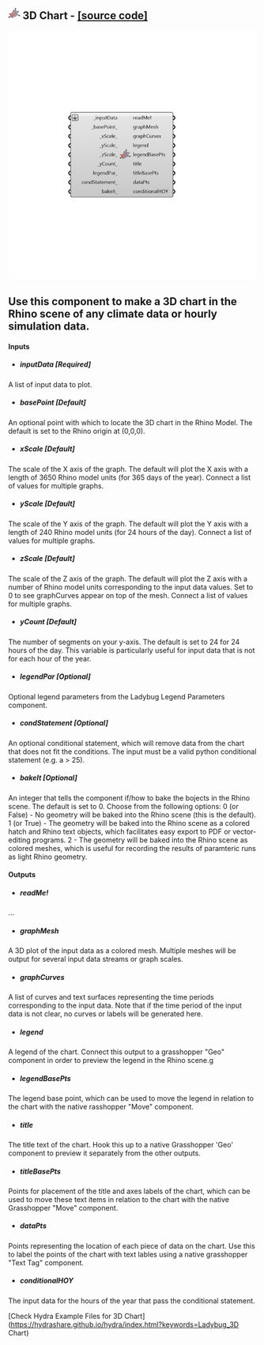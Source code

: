 ## ![](../../images/icons/3D_Chart.png) 3D Chart - [[source code]](https://github.com/mostaphaRoudsari/ladybug/tree/master/src/Ladybug_3D%20Chart.py)

![](../../images/components/3D_Chart.png)

Use this component to make a 3D chart in the Rhino scene of any climate data or hourly simulation data.
 -
 

#### Inputs
* ##### inputData [Required]
A list of input data to plot.
* ##### basePoint [Default]
An optional point with which to locate the 3D chart in the Rhino Model.  The default is set to the Rhino origin at (0,0,0).
* ##### xScale [Default]
The scale of the X axis of the graph. The default will plot the X axis with a length of 3650 Rhino model units (for 365 days of the year). Connect a list of values for multiple graphs.
* ##### yScale [Default]
The scale of the Y axis of the graph. The default will plot the Y axis with a length of 240 Rhino model units (for 24 hours of the day). Connect a list of values for multiple graphs.
* ##### zScale [Default]
The scale of the Z axis of the graph. The default will plot the Z axis with a number of Rhino model units corresponding to the input data values.  Set to 0 to see graphCurves appear on top of the mesh.  Connect a list of values for multiple graphs.
* ##### yCount [Default]
The number of segments on your y-axis.  The default is set to 24 for 24 hours of the day. This variable is particularly useful for input data that is not for each hour of the year.
* ##### legendPar [Optional]
Optional legend parameters from the Ladybug Legend Parameters component.
* ##### condStatement [Optional]
An optional conditional statement, which will remove data from the chart that does not fit the conditions. The input must be a valid python conditional statement (e.g. a > 25).
* ##### bakeIt [Optional]
An integer that tells the component if/how to bake the bojects in the Rhino scene.  The default is set to 0.  Choose from the following options:
 0 (or False) - No geometry will be baked into the Rhino scene (this is the default).
 1 (or True) - The geometry will be baked into the Rhino scene as a colored hatch and Rhino text objects, which facilitates easy export to PDF or vector-editing programs.
 2 - The geometry will be baked into the Rhino scene as colored meshes, which is useful for recording the results of paramteric runs as light Rhino geometry.

#### Outputs
* ##### readMe!
...
* ##### graphMesh
A 3D plot of the input data as a colored mesh.  Multiple meshes will be output for several input data streams or graph scales.
* ##### graphCurves
A list of curves and text surfaces representing the time periods corresponding to the input data.  Note that if the time period of the input data is not clear, no curves or labels will be generated here.
* ##### legend
A legend of the chart. Connect this output to a grasshopper "Geo" component in order to preview the legend in the Rhino scene.g
* ##### legendBasePts
The legend base point, which can be used to move the legend in relation to the chart with the native rasshopper "Move" component.
* ##### title
The title text of the chart.  Hook this up to a native Grasshopper 'Geo' component to preview it separately from the other outputs.
* ##### titleBasePts
Points for placement of the title and axes labels of the chart, which can be used to move these text items in relation to the chart with the native Grasshopper "Move" component.
* ##### dataPts
Points representing the location of each piece of data on the chart.  Use this to label the points of the chart with text lables using a native grasshopper "Text Tag" component.
* ##### conditionalHOY
The input data for the hours of the year that pass the conditional statement.


[Check Hydra Example Files for 3D Chart](https://hydrashare.github.io/hydra/index.html?keywords=Ladybug_3D Chart)